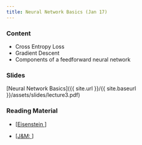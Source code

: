 ```yaml
---
title: Neural Network Basics (Jan 17)
---
```


### Content

* Cross Entropy Loss
* Gradient Descent
* Components of a feedforward neural network

### Slides
[Neural Network Basics]({{ site.url }}/{{ site.baseurl }}/assets/slides/lecture3.pdf)

### Reading Material 
- [[Eisenstein ]()]

- [[J&M: ]()]
